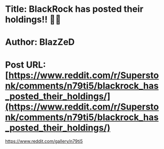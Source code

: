 # Title: BlackRock has posted their holdings!! 🚀🚀
# Author: BIazZeD
# Post URL: [https://www.reddit.com/r/Superstonk/comments/n79ti5/blackrock_has_posted_their_holdings/](https://www.reddit.com/r/Superstonk/comments/n79ti5/blackrock_has_posted_their_holdings/)


https://www.reddit.com/gallery/n79ti5